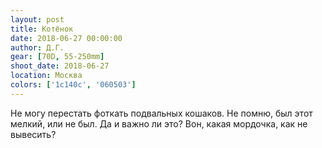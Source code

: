 ```yaml
---
layout: post
title: Котёнок
date: 2018-06-27 00:00:00
author: Д.Г.
gear: [70D, 55-250mm]
shoot_date: 2018-06-27
location: Москва
colors: ['1c140c', '060503']
---
```

Не могу перестать фоткать подвальных кошаков. Не помню, был этот мелкий, или не был. Да и важно ли это? Вон, какая мордочка, как не вывесить?
